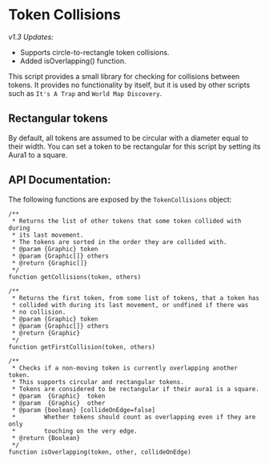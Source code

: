 # Token Collisions

_v1.3 Updates:_
* Supports circle-to-rectangle token collisions.
* Added isOverlapping() function.

This script provides a small library for checking for collisions between
tokens. It provides no functionality by itself, but it is used by other
scripts such as ```It's A Trap``` and ```World Map Discovery```.

## Rectangular tokens

By default, all tokens are assumed to be circular with a diameter equal to their
width. You can set a token to be rectangular for this script by setting its
Aura1 to a square.

## API Documentation:

The following functions are exposed by the ```TokenCollisions``` object:

```
/**
 * Returns the list of other tokens that some token collided with during
 * its last movement.
 * The tokens are sorted in the order they are collided with.
 * @param {Graphic} token
 * @param {Graphic[]} others
 * @return {Graphic[]}
 */
function getCollisions(token, others)
```

```
/**
 * Returns the first token, from some list of tokens, that a token has
 * collided with during its last movement, or undfined if there was
 * no collision.
 * @param {Graphic} token
 * @param {Graphic[]} others
 * @return {Graphic}
 */
function getFirstCollision(token, others)
```

```
/**
 * Checks if a non-moving token is currently overlapping another token.
 * This supports circular and rectangular tokens.
 * Tokens are considered to be rectangular if their aura1 is a square.
 * @param  {Graphic}  token
 * @param  {Graphic}  other
 * @param {boolean} [collideOnEdge=false]
 *        Whether tokens should count as overlapping even if they are only
 *        touching on the very edge.
 * @return {Boolean}
 */
function isOverlapping(token, other, collideOnEdge)
```
